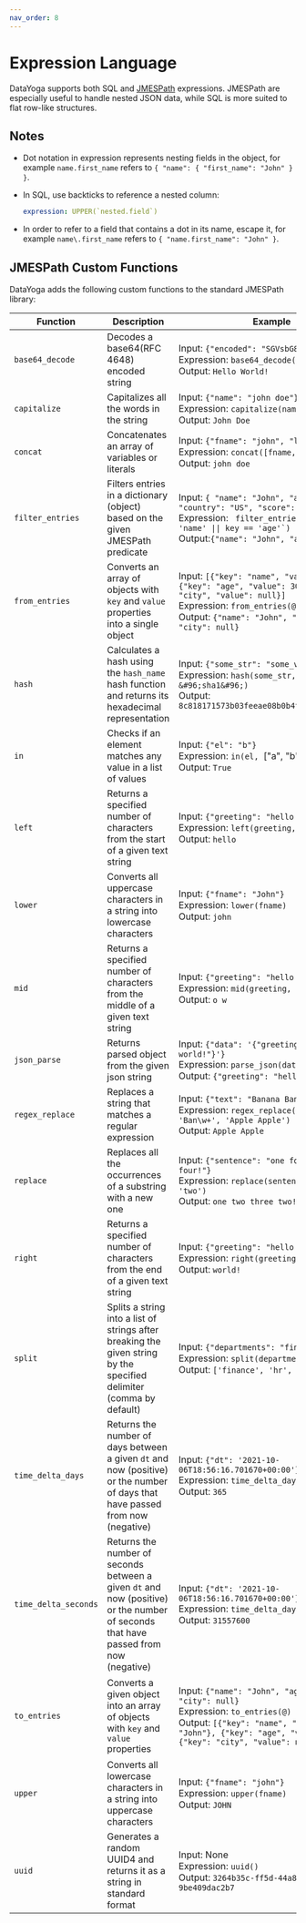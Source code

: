 ```yaml
---
nav_order: 8
---
```


# Expression Language

DataYoga supports both SQL and [JMESPath](https://jmespath.org/) expressions. JMESPath are especially useful to handle nested JSON data, while SQL is more suited to flat row-like structures.

## Notes

- Dot notation in expression represents nesting fields in the object, for example `name.first_name` refers to `{ "name": { "first_name": "John" } }`.
- In SQL, use backticks to reference a nested column:

  ```yaml
  expression: UPPER(`nested.field`)
  ```

- In order to refer to a field that contains a dot in its name, escape it, for example `name\.first_name` refers to `{ "name.first_name": "John" }`.

## JMESPath Custom Functions

DataYoga adds the following custom functions to the standard JMESPath library:

| Function             | Description                                                                                                                         | Example                                                                                                                                                                                                  | Comments                                                                                                                                                         |
| -------------------- | ----------------------------------------------------------------------------------------------------------------------------------- | -------------------------------------------------------------------------------------------------------------------------------------------------------------------------------------------------------- | ---------------------------------------------------------------------------------------------------------------------------------------------------------------- |
| `base64_decode`      | Decodes a base64(RFC 4648) encoded string                                                                                           | Input: `{"encoded": "SGVsbG8gV29ybGQh"}` <br /> Expression: `base64_decode(encoded)` <br /> Output: `Hello World!`                                                                                       |                                                                                                                                                                  |
| `capitalize`         | Capitalizes all the words in the string                                                                                             | Input: `{"name": "john doe"}` <br /> Expression: `capitalize(name)` <br /> Output: `John Doe`                                                                                                            |                                                                                                                                                                  |
| `concat`             | Concatenates an array of variables or literals                                                                                      | Input: `{"fname": "john", "lname": "doe"}` <br /> Expression: `concat([fname, ' ' ,lname])` <br /> Output: `john doe`                                                                                    | This is equivalent to the more verbose built-in expression: `' '.join([fname,lname])`                                                                            |
| `filter_entries`     | Filters entries in a dictionary (object) based on the given JMESPath predicate                                                      | Input: `{ "name": "John", "age": 30, "country": "US", "score": 15}` <br /> Expression: `` filter_entries(@, `key == 'name' \|\| key == 'age'`)``<br /> Output:`{"name": "John", "age": 30 }`             |                                                                                                                                                                  |
| `from_entries`       | Converts an array of objects with `key` and `value` properties into a single object                                                 | Input: `[{"key": "name", "value": "John"}, {"key": "age", "value": 30}, {"key": "city", "value": null}]` <br /> Expression: `from_entries(@)` <br /> Output: `{"name": "John", "age": 30, "city": null}` | This function is useful for converting an array of objects into a single object, where each object in the array has a `key` and `value` property.                |
| `hash`               | Calculates a hash using the `hash_name` hash function and returns its hexadecimal representation                                    | Input: `{"some_str": "some_value"}` <br /> Expression: `hash(some_str, &#96;sha1&#96;)` <br /> Output: `8c818171573b03feeae08b0b4ffeb6999e3afc05`                                                        | Supported algorithms: sha1 (default), sha256, md5, sha384, sha3_384, blake2b, sha512, sha3_224, sha224, sha3_256, sha3_512, blake2s                              |
| `in`                 | Checks if an element matches any value in a list of values                                                                          | Input: `{"el": "b"}` <br /> Expression: `in(el, `["a", "b", "c"]`)` <br /> Output: `True`                                                                                                                |                                                                                                                                                                  |
| `left`               | Returns a specified number of characters from the start of a given text string                                                      | Input: `{"greeting": "hello world!"}` <br /> Expression: `left(greeting, `5`)` <br /> Output: `hello`                                                                                                    |                                                                                                                                                                  |
| `lower`              | Converts all uppercase characters in a string into lowercase characters                                                             | Input: `{"fname": "John"}` <br /> Expression: `lower(fname)` <br /> Output: `john`                                                                                                                       |                                                                                                                                                                  |
| `mid`                | Returns a specified number of characters from the middle of a given text string                                                     | Input: `{"greeting": "hello world!"}` <br /> Expression: `mid(greeting, `4`, `3`)` <br /> Output: `o w`                                                                                                  |                                                                                                                                                                  |
| `json_parse`         | Returns parsed object from the given json string                                                                                    | Input: `{"data": '{"greeting": "hello world!"}'}` <br /> Expression: `parse_json(data)` <br /> Output: `{"greeting": "hello world!"}`                                                                    |                                                                                                                                                                  |
| `regex_replace`      | Replaces a string that matches a regular expression                                                                                 | Input: `{"text": "Banana Bannnana"}` <br /> Expression: `regex_replace(text, 'Ban\w+', 'Apple Apple')` <br /> Output: `Apple Apple`                                                                      |                                                                                                                                                                  |
| `replace`            | Replaces all the occurrences of a substring with a new one                                                                          | Input: `{"sentence": "one four three four!"}` <br /> Expression: `replace(sentence, 'four', 'two')` <br /> Output: `one two three two!`                                                                  |                                                                                                                                                                  |
| `right`              | Returns a specified number of characters from the end of a given text string                                                        | Input: `{"greeting": "hello world!"}` <br /> Expression: `right(greeting, `6`)` <br /> Output: `world!`                                                                                                  |                                                                                                                                                                  |
| `split`              | Splits a string into a list of strings after breaking the given string by the specified delimiter (comma by default)                | Input: `{"departments": "finance,hr,r&d"}` <br /> Expression: `split(departments)` <br /> Output: `['finance', 'hr', 'r&d']`                                                                             | Default delimiter is comma - a different delimiter can be passed to the function as the second argument, for example: `split(departments, ';')`                  |
| `time_delta_days`    | Returns the number of days between a given `dt` and now (positive) or the number of days that have passed from now (negative)       | Input: `{"dt": '2021-10-06T18:56:16.701670+00:00'}` <br /> Expression: `time_delta_days(dt)` <br /> Output: `365`                                                                                        | If `dt` is a string, ISO datetime (2011-11-04T00:05:23+04:00, for example) is assumed. If `dt` is a number, Unix timestamp (1320365123, for example) is assumed. |
| `time_delta_seconds` | Returns the number of seconds between a given `dt` and now (positive) or the number of seconds that have passed from now (negative) | Input: `{"dt": '2021-10-06T18:56:16.701670+00:00'}` <br /> Expression: `time_delta_days(dt)` <br /> Output: `31557600`                                                                                   | If `dt` is a string, ISO datetime (2011-11-04T00:05:23+04:00, for example) is assumed. If `dt` is a number, Unix timestamp (1320365123, for example) is assumed. |
| `to_entries`         | Converts a given object into an array of objects with `key` and `value` properties                                                  | Input: `{"name": "John", "age": 30, "city": null}` <br /> Expression: `to_entries(@)` <br /> Output: `[{"key": "name", "value": "John"}, {"key": "age", "value": 30}, {"key": "city", "value": null}]`   | This function is useful for converting an object into an array of objects, where each object in the array has a `key` and `value` property.                      |
| `upper`              | Converts all lowercase characters in a string into uppercase characters                                                             | Input: `{"fname": "john"}` <br /> Expression: `upper(fname)` <br /> Output: `JOHN`                                                                                                                       |                                                                                                                                                                  |
| `uuid`               | Generates a random UUID4 and returns it as a string in standard format                                                              | Input: None <br /> Expression: `uuid()` <br /> Output: `3264b35c-ff5d-44a8-8bc7-9be409dac2b7`                                                                                                            |                                                                                                                                                                  |
